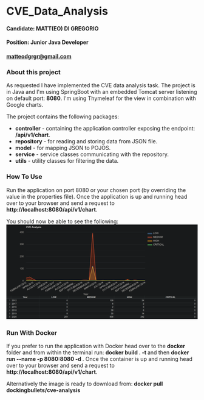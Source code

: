 # CVE_Data_Analysis
#### Candidate: MATT(EO) DI GREGORIO
#### Position: Junior Java Developer
#### matteodgrgr@gmail.com

### About this project

As requested I have implemented the CVE data analysis task. The project is in Java and I'm using SpringBoot with an
embedded Tomcat server listening on default port: **8080**. I'm using Thymeleaf for the view in combination with Google charts.

The project contains the following packages:
- **controller** - containing the application controller exposing the endpoint: **/api/v1/chart**.
- **repository** - for reading and storing data from JSON file.
- **model** - for mapping JSON to POJOS.
- **service** - service classes communicating with the repository.
- **utils** - utility classes for filtering the data.

### How To Use

Run the application on port 8080 or your chosen port (by overriding the value in the properties file). Once the application 
is up and running head over to your browser and send a request to **http://localhost:8080/api/v1/chart**.

You should now be able to see the following:
![](chart-table.png)

### Run With Docker

If you prefer to run the application with Docker head over to the **docker** folder and from within the terminal run:
**docker build . -t <your-preferred-tag>** and then **docker run --name <container-name> -p 8080:8080 -d <your-image-tag>**.
Once the container is up and running head over to your browser and send a request to **http://localhost:8080/api/v1/chart**.

Alternatively the image is ready to download from: **docker pull dockingbullets/cve-analysis**
